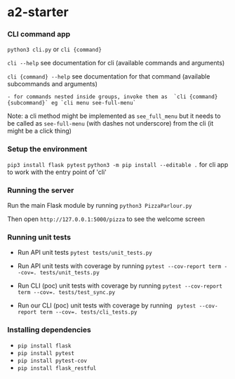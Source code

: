 # a2-starter


### CLI command app
`python3 cli.py` or `cli {command}` 

`cli --help` see documentation for cli (available commands and arguments)

`cli {command} --help` see documentation for that command (available subcommands and arguments)

    - for commands nested inside groups, invoke them as  `cli {command} {subcommand}` eg `cli menu see-full-menu`


Note: a cli method might be implemented as `see_full_menu` but it needs to be called as `see-full-menu` (with dashes not underscore) from the cli (it might be a click thing)


### Setup the environment
`pip3 install flask pytest`
`python3 -m pip install --editable .` for cli app to work with the entry point of 'cli'

### Running the server
Run the main Flask module by running `python3 PizzaParlour.py`

Then open `http://127.0.0.1:5000/pizza` to see the welcome screen

### Running unit tests
- Run API unit tests `pytest tests/unit_tests.py`

- Run API unit tests with coverage by running `pytest --cov-report term --cov=. tests/unit_tests.py`

- Run CLI (poc) unit tests with coverage by running `pytest --cov-report term --cov=. tests/test_sync.py  `

 - Run our CLI (poc) unit tests with coverage by running ` pytest --cov-report term --cov=. tests/cli_tests.py`


### Installing dependencies 
- `pip install flask`
- `pip install pytest`
- `pip install pytest-cov`
- `pip install flask_restful`

